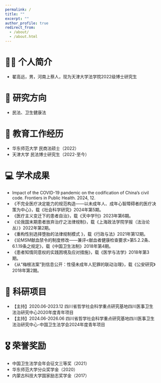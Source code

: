```yaml
---
permalink: /
title: ""
excerpt: ""
author_profile: true
redirect_from: 
  - /about/
  - /about.html
---
```




# 🧑‍🎨 个人简介

- 翟高远，男，河南上蔡人，现为天津大学法学院2022级博士研究生


# 📝 研究方向

- 民法、卫生健康法


# 📖 教育工作经历

- 华东师范大学 民商法硕士（2022）
- 天津大学 民法博士研究生（2022-至今）

# 💻 学术成果

-  Impact of the COVID-19 pandemic on the codification of China’s civil code. Frontiers in Public Health. 2024, 12.
- 《不完全医疗决定能力的规范构造——以未成年人、成年心智障碍者的医疗决策为中心》，载《社会科学研究》2024年第5期。
- 《医疗主义变迁下的患者自治》，载《天中学刊》2023年第6期。
- 《论我国末期患者放弃治疗之法律规制》，载《上海政法学院学报（法治论丛）》2022年第2期。
- 《重构性别选择堕胎的法律规制模式 》，载《行政与法》2021年第12期。
- 《论MSM献血禁令的制度修改——兼评<献血者健康检查要求>第5.2.2条、6.1.19条之规定》，载《中国卫生法制》2018年第4期。
- 《患者知情同意权的实践困境及应对措施》，载《医学与法学》2018年第3期。
- 《从“梅根法案”到信息公开：性侵未成年人犯罪的联动治理》，载《公安研究》2018年第2期。


# 💬 科研项目

- 【主持】2020.06-2023.12 四川省哲学社会科学重点研究基地四川医事卫生法治研究中心2020年度青年项目
- 【主持】2024.06-2026.06 四川省哲学社会科学重点研究基地四川医事卫生法治研究中心-中国卫生法学会2024年度青年项目


# 🎖 荣誉奖励

- 中国卫生法学会年会征文三等奖（2021）
- 华东师范大学分众奖学金（2020）
- 内蒙古科技大学国家励志奖学金（2017）
